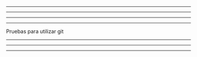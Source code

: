 **************************************************************************
**************************************************************************
************************************************************************** 
**************************************************************************

Pruebas para utilizar git

**************************************************************************
**************************************************************************
**************************************************************************